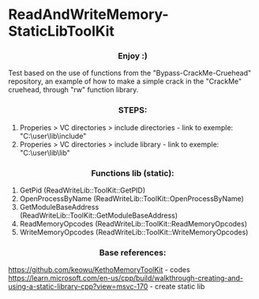 # ReadAndWriteMemory-StaticLibToolKit

<h3 align="center"> Enjoy :)</h3>
 
 Test based on the use of functions from the "Bypass-CrackMe-Cruehead" repository, 
 an example of how to make a simple crack in the "CrackMe" cruehead, through "rw" function library. 
	
		
<h3 align="center">STEPS: </h3>
	
1. Properies > VC directories > include directories - link to exemple: "C:\user\lib\include"
2. Properies > VC directories > include library - link to exemple: "C:\user\lib\lib"
    
<h3 align="center">Functions lib (static): </h3>
		
1. GetPid                                       (ReadWriteLib::ToolKit::GetPID)
2. OpenProcessByName                            (ReadWriteLib::ToolKit::OpenProcessByName)
3. GetModuleBaseAddress                         (ReadWriteLib::ToolKit::GetModuleBaseAddress)
4. ReadMemoryOpcodes                            (ReadWriteLib::ToolKit::ReadMemoryOpcodes)
5. WriteMemoryOpcodes                           (ReadWriteLib::ToolKit::WriteMemoryOpcodes)

<h3 align="center">Base references: </h3>

https://github.com/keowu/KethoMemoryToolKit - codes <br> 
https://learn.microsoft.com/en-us/cpp/build/walkthrough-creating-and-using-a-static-library-cpp?view=msvc-170 - create static lib
